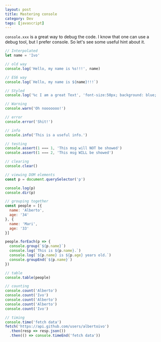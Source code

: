 ```yaml
---
layout: post
title: Mastering console
category: Dev
tags: [javascript]
---
```


`console.xxx` is a great way to debug the code. I know that one can use a debug tool, but I prefer console. So let's see some useful hint about it.


```javascript
// Interpolated
let name = 'Ivo'

// old way
console.log('Hello, my name is %s!!!', name)

// ES6 way
console.log(`Hello, my name is ${name}!!!`)
```
```javascript
// Styled
console.log('%c I am a great Text', 'font-size:50px; background: blue;')
```
```javascript
// Warning
console.warn('Oh nooooooo!')

// error
console.error('Shit!')

// info
console.info('This is a useful info.')
```
```javascript
// testing
console.assert(1 === 1, 'This msg will NOT be showed')
console.assert(1 === 2, 'This msg WILL be showed')
```
```javascript
// clearing
console.clear()
```
```javascript
// viewing DOM elements
const p = document.querySelector('p')

console.log(p)
console.dir(p)
```
```javascript
// grouping together
const people = [{
  name: 'Alberto',
  age: '34'
}, {
  name: 'Mari',
  age: '33'
}]

people.forEach(p => {
  console.group(`${p.name}`)
  console.log(`This is ${p.name}.`)
  console.log(`${p.name} is ${p.age} years old.`)
  console.groupEnd(`${p.name}`)
})

// table
console.table(people)
```
```javascript
// counting
console.count('Alberto')
console.count('Ivo')
console.count('Alberto')
console.count('Alberto')
console.count('Ivo')
```
```javascript
// timing
console.time('fetch data')
fetch('https://api.github.com/users/albertoivo')
  .then(resp => resp.json())
  .then(() => console.timeEnd('fetch data'))
```
